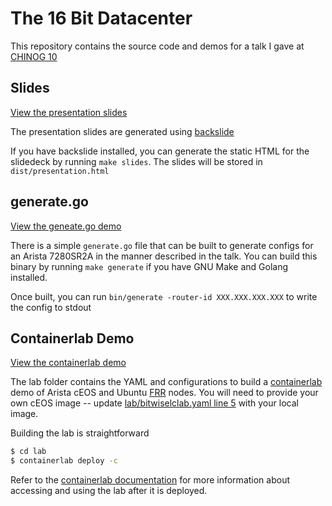 # The 16 Bit Datacenter

This repository contains the source code and demos for a talk I gave at [CHINOG 10](https://chinog.org/chi-nog-10)

## Slides
[View the presentation slides](https://bewing.github.io/chinog-10/presentation.html)

The presentation slides are generated using [backslide](https://github.com/sinedied/backslide)

If you have backslide installed, you can generate the static HTML for the slidedeck by running
`make slides`.  The slides will be stored in `dist/presentation.html`

## generate.go
[View the geneate.go demo](https://bewing.github.io/chinog-10/demo.html)

There is a simple `generate.go` file that can be built to generate configs for
an Arista 7280SR2A in the manner described in the talk.  You can build this binary
by running `make generate` if you have GNU Make and Golang installed.

Once built, you can run `bin/generate -router-id XXX.XXX.XXX.XXX` to write the config to stdout

## Containerlab Demo
[View the containerlab demo](https://bewing.github.io/chinog-10/clab-demo.html)

The lab folder contains the YAML and configurations to build a [containerlab](https://containerlab.dev/)
demo of Arista cEOS and Ubuntu [FRR](https://frrouting.org/) nodes.  You will need to provide your own cEOS
image -- update [lab/bitwiselclab.yaml line 5](lab/bitwise.clab.yaml#L5) with your local image.

Building the lab is straightforward

```bash
$ cd lab
$ containerlab deploy -c
```

Refer to the [containerlab documentation](https://containerlab.dev/quickstart/) for more information about
accessing and using the lab after it is deployed.
